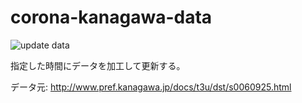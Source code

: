 # corona-kanagawa-data


![update data](https://github.com/tamitami5c/corona-kanagawa-data/workflows/update%20data/badge.svg)



指定した時間にデータを加工して更新する。

データ元: http://www.pref.kanagawa.jp/docs/t3u/dst/s0060925.html



